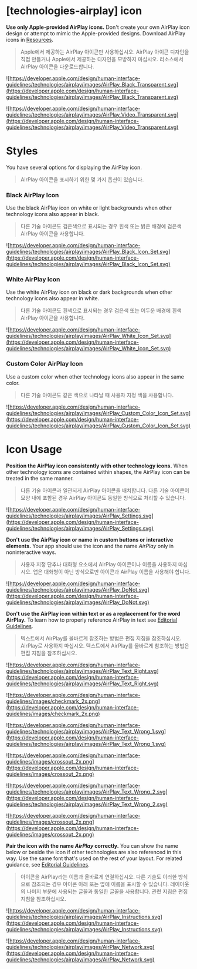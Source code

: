 # **[technologies-airplay] icon**

**Use only Apple-provided AirPlay icons.** Don't create your own AirPlay icon design or attempt to mimic the Apple-provided designs. Download AirPlay icons in [Resources](https://developer.apple.com/design/resources/).
> Apple에서 제공하는 AirPlay 아이콘만 사용하십시오. AirPlay 아이콘 디자인을 직접 만들거나 Apple에서 제공하는 디자인을 모방하지 마십시오. 리소스에서 AirPlay 아이콘을 다운로드합니다.
>




![https://developer.apple.com/design/human-interface-guidelines/technologies/airplay/images/AirPlay_Black_Transparent.svg](https://developer.apple.com/design/human-interface-guidelines/technologies/airplay/images/AirPlay_Black_Transparent.svg)

![https://developer.apple.com/design/human-interface-guidelines/technologies/airplay/images/AirPlay_Video_Transparent.svg](https://developer.apple.com/design/human-interface-guidelines/technologies/airplay/images/AirPlay_Video_Transparent.svg)

# **Styles**

You have several options for displaying the AirPlay icon.
> AirPlay 아이콘을 표시하기 위한 몇 가지 옵션이 있습니다.
>




### **Black AirPlay Icon**

Use the black AirPlay icon on white or light backgrounds when other technology icons also appear in black.
> 다른 기술 아이콘도 검은색으로 표시되는 경우 흰색 또는 밝은 배경에 검은색 AirPlay 아이콘을 사용합니다.
>




![https://developer.apple.com/design/human-interface-guidelines/technologies/airplay/images/AirPlay_Black_Icon_Set.svg](https://developer.apple.com/design/human-interface-guidelines/technologies/airplay/images/AirPlay_Black_Icon_Set.svg)

### **White AirPlay Icon**

Use the white AirPlay icon on black or dark backgrounds when other technology icons also appear in white.
> 다른 기술 아이콘도 흰색으로 표시되는 경우 검은색 또는 어두운 배경에 흰색 AirPlay 아이콘을 사용합니다.
>




![https://developer.apple.com/design/human-interface-guidelines/technologies/airplay/images/AirPlay_White_Icon_Set.svg](https://developer.apple.com/design/human-interface-guidelines/technologies/airplay/images/AirPlay_White_Icon_Set.svg)

### **Custom Color AirPlay Icon**

Use a custom color when other technology icons also appear in the same color.
> 다른 기술 아이콘도 같은 색으로 나타날 때 사용자 지정 색을 사용합니다.
>




![https://developer.apple.com/design/human-interface-guidelines/technologies/airplay/images/AirPlay_Custom_Color_Icon_Set.svg](https://developer.apple.com/design/human-interface-guidelines/technologies/airplay/images/AirPlay_Custom_Color_Icon_Set.svg)

# **Icon Usage**

**Position the AirPlay icon consistently with other technology icons.** When other technology icons are contained within shapes, the AirPlay icon can be treated in the same manner.
> 다른 기술 아이콘과 일관되게 AirPlay 아이콘을 배치합니다. 다른 기술 아이콘이 모양 내에 포함된 경우 AirPlay 아이콘도 동일한 방식으로 처리할 수 있습니다.
>




![https://developer.apple.com/design/human-interface-guidelines/technologies/airplay/images/AirPlay_Settings.svg](https://developer.apple.com/design/human-interface-guidelines/technologies/airplay/images/AirPlay_Settings.svg)

**Don't use the AirPlay icon or name in custom buttons or interactive elements.** Your app should use the icon and the name *AirPlay* only in noninteractive ways.
> 사용자 지정 단추나 대화형 요소에서 AirPlay 아이콘이나 이름을 사용하지 마십시오. 앱은 대화형이 아닌 방식으로만 아이콘과 AirPlay 이름을 사용해야 합니다.
>




![https://developer.apple.com/design/human-interface-guidelines/technologies/airplay/images/AirPlay_DoNot.svg](https://developer.apple.com/design/human-interface-guidelines/technologies/airplay/images/AirPlay_DoNot.svg)

**Don't use the AirPlay icon within text or as a replacement for the word AirPlay.** To learn how to properly reference AirPlay in text see [Editorial Guidelines](../technologies/airplay/editorial/).
> 텍스트에서 AirPlay를 올바르게 참조하는 방법은 편집 지침을 참조하십시오. AirPlay로 사용하지 마십시오. 텍스트에서 AirPlay를 올바르게 참조하는 방법은 편집 지침을 참조하십시오.
>




![https://developer.apple.com/design/human-interface-guidelines/technologies/airplay/images/AirPlay_Text_Right.svg](https://developer.apple.com/design/human-interface-guidelines/technologies/airplay/images/AirPlay_Text_Right.svg)

![https://developer.apple.com/design/human-interface-guidelines/images/checkmark_2x.png](https://developer.apple.com/design/human-interface-guidelines/images/checkmark_2x.png)

![https://developer.apple.com/design/human-interface-guidelines/technologies/airplay/images/AirPlay_Text_Wrong_1.svg](https://developer.apple.com/design/human-interface-guidelines/technologies/airplay/images/AirPlay_Text_Wrong_1.svg)

![https://developer.apple.com/design/human-interface-guidelines/images/crossout_2x.png](https://developer.apple.com/design/human-interface-guidelines/images/crossout_2x.png)

![https://developer.apple.com/design/human-interface-guidelines/technologies/airplay/images/AirPlay_Text_Wrong_2.svg](https://developer.apple.com/design/human-interface-guidelines/technologies/airplay/images/AirPlay_Text_Wrong_2.svg)

![https://developer.apple.com/design/human-interface-guidelines/images/crossout_2x.png](https://developer.apple.com/design/human-interface-guidelines/images/crossout_2x.png)

**Pair the icon with the name *AirPlay* correctly.** You can show the name below or beside the icon if other technologies are also referenced in this way. Use the same font that's used on the rest of your layout. For related guidance, see [Editorial Guidelines](../airplay/overview/editorial/).
> 아이콘을 AirPlay라는 이름과 올바르게 연결하십시오. 다른 기술도 이러한 방식으로 참조되는 경우 아이콘 아래 또는 옆에 이름을 표시할 수 있습니다. 레이아웃의 나머지 부분에 사용되는 글꼴과 동일한 글꼴을 사용합니다. 관련 지침은 편집 지침을 참조하십시오.
>




![https://developer.apple.com/design/human-interface-guidelines/technologies/airplay/images/AirPlay_Instructions.svg](https://developer.apple.com/design/human-interface-guidelines/technologies/airplay/images/AirPlay_Instructions.svg)

![https://developer.apple.com/design/human-interface-guidelines/technologies/airplay/images/AirPlay_Network.svg](https://developer.apple.com/design/human-interface-guidelines/technologies/airplay/images/AirPlay_Network.svg)

